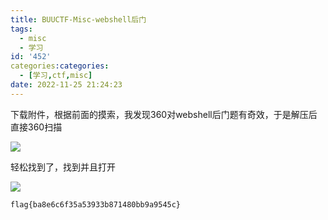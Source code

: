 ```yaml
---
title: BUUCTF-Misc-webshell后门
tags:
  - misc
  - 学习
id: '452'
categories:categories:
  - [学习,ctf,misc]
date: 2022-11-25 21:24:23
---
```


下载附件，根据前面的摸索，我发现360对webshell后门题有奇效，于是解压后直接360扫描

![](https://pic.niaoluo.top/%E7%BD%91%E7%AB%99%E8%B0%83%E7%94%A8/misc%E9%9C%80%E8%A6%81/%E5%B1%8F%E5%B9%95%E6%88%AA%E5%9B%BE%202022-11-25%20212142.jpg)

轻松找到了，找到并且打开

![](https://pic.niaoluo.top/%E7%BD%91%E7%AB%99%E8%B0%83%E7%94%A8/misc%E9%9C%80%E8%A6%81/%E5%B1%8F%E5%B9%95%E6%88%AA%E5%9B%BE%202022-11-25%20212313.jpg)

```
flag{ba8e6c6f35a53933b871480bb9a9545c}
```
